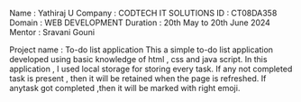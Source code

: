Name : Yathiraj U
Company : CODTECH IT SOLUTIONS
ID : CT08DA358
Domain : WEB DEVELOPMENT
Duration : 20th May to 20th June 2024
Mentor : Sravani Gouni

Project name : To-do list application
  This a simple to-do list application developed using basic knowledge of html , css and java script.
  In this application , I used local storage for storing every task.
  If any not completed task is present , then it will be retained when the page is refreshed.
  If anytask got completed ,then it will be marked with right emoji.
